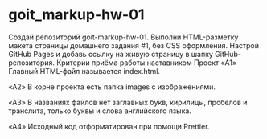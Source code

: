 # goit_markup-hw-01

Создай репозиторий goit-markup-hw-01. Выполни HTML-разметку макета страницы
домашнего задания #1, без CSS оформления. Настрой GitHub Pages и добавь ссылку
на живую страницу в шапку GitHub-репозитория. Критерии приёма работы наставником
Проект «A1» Главный HTML-файл называется index.html.

«A2» В корне проекта есть папка images с изображениями.

«A3» В названиях файлов нет заглавных букв, кирилицы, пробелов и транслита,
только буквы и слова английского языка.

«A4» Исходный код отформатирован при помощи Prettier.
